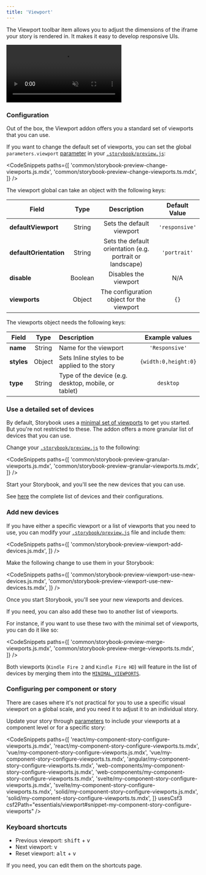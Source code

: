 ```yaml
---
title: 'Viewport'
---
```


<YouTubeCallout id="uydF1ltw7-g" title="Stop resizing your browser — Storybook viewport" />

The Viewport toolbar item allows you to adjust the dimensions of the iframe your story is rendered in. It makes it easy to develop responsive UIs.

<video autoPlay muted playsInline loop>
  <source
    src="addon-viewports-optimized.mp4"
    type="video/mp4"
  />
</video>

### Configuration

Out of the box, the Viewport addon offers you a standard set of viewports that you can use.

If you want to change the default set of viewports, you can set the global `parameters.viewport` [parameter](../writing-stories/parameters.md) in your [`.storybook/preview.js`](../configure/index.md#configure-story-rendering):

<!-- prettier-ignore-start -->

<CodeSnippets
  paths={[
    'common/storybook-preview-change-viewports.js.mdx',
    'common/storybook-preview-change-viewports.ts.mdx',
  ]}
/>

<!-- prettier-ignore-end -->

The viewport global can take an object with the following keys:

| Field                  |  Type   |                        Description                        | Default Value  |
| ---------------------- | :-----: | :-------------------------------------------------------: | :------------: |
| **defaultViewport**    | String  |                 Sets the default viewport                 | `'responsive'` |
| **defaultOrientation** | String  | Sets the default orientation (e.g. portrait or landscape) |  `'portrait'`  |
| **disable**            | Boolean |                   Disables the viewport                   |      N/A       |
| **viewports**          | Object  |         The configuration object for the viewport         |      `{}`      |

The viewports object needs the following keys:

| Field      |  Type  | Description                                          |    Example values    |
| ---------- | :----: | :--------------------------------------------------- | :------------------: |
| **name**   | String | Name for the viewport                                |    `'Responsive'`    |
| **styles** | Object | Sets Inline styles to be applied to the story        | `{width:0,height:0}` |
| **type**   | String | Type of the device (e.g. desktop, mobile, or tablet) |      `desktop`       |

### Use a detailed set of devices

By default, Storybook uses a [minimal set of viewports](https://github.com/storybookjs/storybook/blob/next/code/addons/viewport/src/defaults.ts#L167) to get you started. But you're not restricted to these. The addon offers a more granular list of devices that you can use.

Change your [`.storybook/preview.js`](../configure/index.md#configure-story-rendering) to the following:

<!-- prettier-ignore-start -->

<CodeSnippets
  paths={[
    'common/storybook-preview-granular-viewports.js.mdx',
    'common/storybook-preview-granular-viewports.ts.mdx',
  ]}
/>

<!-- prettier-ignore-end -->

Start your Storybook, and you'll see the new devices that you can use.

See [here](https://github.com/storybookjs/storybook/blob/master/addons/viewport/src/defaults.ts#L3) the complete list of devices and their configurations.

### Add new devices

If you have either a specific viewport or a list of viewports that you need to use, you can modify your [`.storybook/preview.js`](../configure/index.md#configure-story-rendering) file and include them:

<!-- prettier-ignore-start -->

<CodeSnippets
  paths={[
    'common/storybook-preview-viewport-add-devices.js.mdx',
  ]}
/>

<!-- prettier-ignore-end -->

Make the following change to use them in your Storybook:

<!-- prettier-ignore-start -->

<CodeSnippets
  paths={[
    'common/storybook-preview-viewport-use-new-devices.js.mdx',
    'common/storybook-preview-viewport-use-new-devices.ts.mdx',
  ]}
/>

<!-- prettier-ignore-end -->

Once you start Storybook, you'll see your new viewports and devices.

If you need, you can also add these two to another list of viewports.

For instance, if you want to use these two with the minimal set of viewports, you can do it like so:

<!-- prettier-ignore-start -->

<CodeSnippets
  paths={[
    'common/storybook-preview-merge-viewports.js.mdx',
    'common/storybook-preview-merge-viewports.ts.mdx',
  ]}
/>

<!-- prettier-ignore-end -->

Both viewports (`Kindle Fire 2` and `Kindle Fire HD`) will feature in the list of devices by merging them into the [`MINIMAL_VIEWPORTS`](https://github.com/storybookjs/storybook/blob/next/code/addons/viewport/src/defaults.ts#L167).

### Configuring per component or story

There are cases where it's not practical for you to use a specific visual viewport on a global scale, and you need it to adjust it to an individual story.

Update your story through [parameters](../writing-stories/parameters.md) to include your viewports at a component level or for a specific story:

<!-- prettier-ignore-start -->

<CodeSnippets
  paths={[
    'react/my-component-story-configure-viewports.js.mdx',
    'react/my-component-story-configure-viewports.ts.mdx',
    'vue/my-component-story-configure-viewports.js.mdx',
    'vue/my-component-story-configure-viewports.ts.mdx',
    'angular/my-component-story-configure-viewports.ts.mdx',
    'web-components/my-component-story-configure-viewports.js.mdx',
    'web-components/my-component-story-configure-viewports.ts.mdx',
    'svelte/my-component-story-configure-viewports.js.mdx',
    'svelte/my-component-story-configure-viewports.ts.mdx',
    'solid/my-component-story-configure-viewports.js.mdx',
    'solid/my-component-story-configure-viewports.ts.mdx',
  ]}
  usesCsf3
  csf2Path="essentials/viewport#snippet-my-component-story-configure-viewports"
/>

<!-- prettier-ignore-end -->

### Keyboard shortcuts

- Previous viewport: <kbd>shift</kbd> + <kbd>v</kbd>
- Next viewport: <kbd>v</kbd>
- Reset viewport: <kbd>alt</kbd> + <kbd>v</kbd>

If you need, you can edit them on the shortcuts page.
